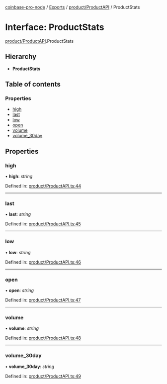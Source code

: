 [coinbase-pro-node](../README.md) / [Exports](../modules.md) / [product/ProductAPI](../modules/product_productapi.md) / ProductStats

# Interface: ProductStats

[product/ProductAPI](../modules/product_productapi.md).ProductStats

## Hierarchy

- **ProductStats**

## Table of contents

### Properties

- [high](product_productapi.productstats.md#high)
- [last](product_productapi.productstats.md#last)
- [low](product_productapi.productstats.md#low)
- [open](product_productapi.productstats.md#open)
- [volume](product_productapi.productstats.md#volume)
- [volume_30day](product_productapi.productstats.md#volume_30day)

## Properties

### high

• **high**: _string_

Defined in: [product/ProductAPI.ts:44](https://github.com/bennycode/coinbase-pro-node/blob/a4b1aac/src/product/ProductAPI.ts#L44)

---

### last

• **last**: _string_

Defined in: [product/ProductAPI.ts:45](https://github.com/bennycode/coinbase-pro-node/blob/a4b1aac/src/product/ProductAPI.ts#L45)

---

### low

• **low**: _string_

Defined in: [product/ProductAPI.ts:46](https://github.com/bennycode/coinbase-pro-node/blob/a4b1aac/src/product/ProductAPI.ts#L46)

---

### open

• **open**: _string_

Defined in: [product/ProductAPI.ts:47](https://github.com/bennycode/coinbase-pro-node/blob/a4b1aac/src/product/ProductAPI.ts#L47)

---

### volume

• **volume**: _string_

Defined in: [product/ProductAPI.ts:48](https://github.com/bennycode/coinbase-pro-node/blob/a4b1aac/src/product/ProductAPI.ts#L48)

---

### volume_30day

• **volume_30day**: _string_

Defined in: [product/ProductAPI.ts:49](https://github.com/bennycode/coinbase-pro-node/blob/a4b1aac/src/product/ProductAPI.ts#L49)
